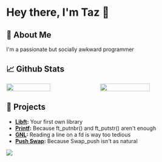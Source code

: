 # Hey there, I'm Taz 👋

## 🦊 About Me
I'm a passionate but socially awkward programmer

## 📈 Github Stats
<div style="display: flex; justify-content: space-between;">
  <img src="https://github-readme-stats.vercel.app/api?username=tazerotu&theme=react&show_icons=true&hide_border=true&count_private=true" style="width: 48%;">
  <img src="https://github-readme-streak-stats.herokuapp.com/?user=tazerotu&theme=react&hide_border=true" style="width: 51%;">
</div>

## 🔭 Projects
- **[Libft](https://github.com/tazerotu/42-Cursus/tree/main/Cercle%201/libft):** Your first own library
- **[Printf](https://github.com/tazerotu/42-Cursus/tree/main/Cercle%202/ft_printf):** Because ft_putnbr() and ft_putstr() aren't enough
- **[GNL](https://github.com/tazerotu/42-Cursus/tree/main/Cercle%202/gnl):** Reading a line on a fd is way too tedious
- **[Push Swap](https://github.com/tazerotu/42-Cursus/tree/main/Cercle%203/Push-Swap):** Because Swap_push isn't as natural

[![](https://visitcount.itsvg.in/api?id=flmarsou&label=Profile%20Views&color=0&icon=5&pretty=true)](https://visitcount.itsvg.in)
